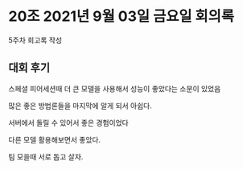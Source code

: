 # 20조 2021년 9월 03일 금요일 회의록
5주차 회고록 작성

## 대회 후기

스페셜 피어세션때 더 큰 모델을 사용해서 성능이 좋았다는 소문이 있었음

많은 좋은 방법론들을 마지막에 알게 되서 아쉽다.

서버에서 돌릴 수 있어서 좋은 경험이었다

다른 모델 활용해보면서 좋았다.

팀 모을때 서로 돕고 살자.


